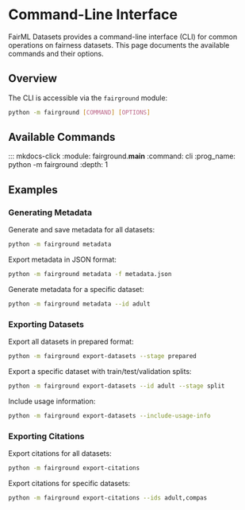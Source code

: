 # Command-Line Interface

FairML Datasets provides a command-line interface (CLI) for common operations on fairness datasets. This page documents the available commands and their options.

## Overview

The CLI is accessible via the `fairground` module:

```bash
python -m fairground [COMMAND] [OPTIONS]
```

## Available Commands

::: mkdocs-click
    :module: fairground.__main__
    :command: cli
    :prog_name: python -m fairground
    :depth: 1

## Examples

### Generating Metadata

Generate and save metadata for all datasets:

```bash
python -m fairground metadata
```

Export metadata in JSON format:

```bash
python -m fairground metadata -f metadata.json
```

Generate metadata for a specific dataset:

```bash
python -m fairground metadata --id adult
```

### Exporting Datasets

Export all datasets in prepared format:

```bash
python -m fairground export-datasets --stage prepared
```

Export a specific dataset with train/test/validation splits:

```bash
python -m fairground export-datasets --id adult --stage split
```

Include usage information:

```bash
python -m fairground export-datasets --include-usage-info
```

### Exporting Citations

Export citations for all datasets:

```bash
python -m fairground export-citations
```

Export citations for specific datasets:

```bash
python -m fairground export-citations --ids adult,compas
```